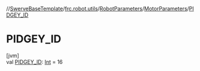 //[SwerveBaseTemplate](../../../../index.md)/[frc.robot.utils](../../index.md)/[RobotParameters](../index.md)/[MotorParameters](index.md)/[PIDGEY_ID](-p-i-d-g-e-y_-i-d.md)

# PIDGEY_ID

[jvm]\
val [PIDGEY_ID](-p-i-d-g-e-y_-i-d.md): [Int](https://kotlinlang.org/api/latest/jvm/stdlib/kotlin/-int/index.html) = 16
